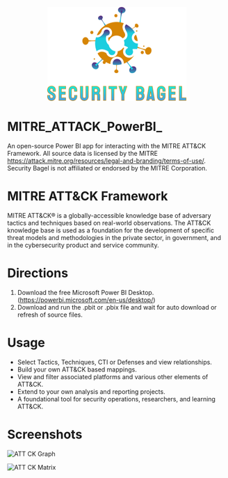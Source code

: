<p align="center">
  <img src="https://github.com/SecurityBagel/SecurityBagel/blob/main/SecurityBagel.png"/>
</p>

# MITRE_ATTACK_PowerBI_
An open-source Power BI app for interacting with the MITRE ATT&CK Framework. 
All source data is licensed by the MITRE https://attack.mitre.org/resources/legal-and-branding/terms-of-use/.
Security Bagel is not affiliated or endorsed by the MITRE Corporation.

# MITRE ATT&CK Framework 
MITRE ATT&CK® is a globally-accessible knowledge base of adversary tactics and techniques based on real-world observations. The ATT&CK knowledge base is used as a foundation for the development of specific threat models and methodologies in the private sector, in government, and in the cybersecurity product and service community.

# Directions
1. Download the free Microsoft Power BI Desktop. (https://powerbi.microsoft.com/en-us/desktop/)  
2. Download and run the .pbit or .pbix file and wait for auto download or refresh of source files.

# Usage
- Select Tactics, Techniques, CTI or Defenses and view relationships.
- Build your own ATT&CK based mappings.
- View and filter associated platforms and various other elements of ATT&CK.
- Extend to your own analysis and reporting projects.
- A foundational tool for security operations, researchers, and learning ATT&CK. 
  
# Screenshots

![ATT CK Graph](https://github.com/SecurityBagel/MITRE_ATTACK_PBI/assets/138625733/9108c78f-2875-4469-98f6-a04b7aa827bc)

![ATT CK Matrix](https://github.com/SecurityBagel/MITRE_ATTACK_PBI/assets/138625733/5791a0b4-7727-4e8d-b6ac-f15192e4d00b)
